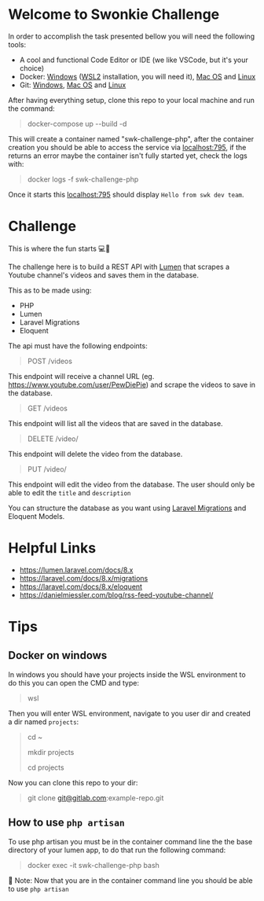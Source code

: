 # Welcome to Swonkie Challenge

In order to accomplish the task presented bellow you will need the following tools:

 - A cool and functional Code Editor or IDE (we like VSCode, but it's your choice)
 - Docker: [Windows](https://desktop.docker.com/win/stable/Docker%20Desktop%20Installer.exe) ([WSL2](https://docs.microsoft.com/en-us/windows/wsl/install-win10) installation, you will need it), [Mac OS](https://desktop.docker.com/mac/stable/Docker.dmg) and [Linux](https://docs.docker.com/engine/install/ubuntu/)
 - Git: [Windows](https://git-scm.com/download/win), [Mac OS](https://git-scm.com/download/mac) and [Linux](https://git-scm.com/download/linux)

After having everything setup, clone this repo to your local machine and run the command:

> docker-compose up --build -d

This will create a container named "swk-challenge-php", after the container creation you should be able to access the service via [localhost:795](http://localhost:795), if the returns an error maybe the container isn't fully started yet, check the logs with:

> docker logs -f swk-challenge-php

Once it starts this [localhost:795](http://localhost:795) should display `Hello from swk dev team`.

# Challenge
This is where the fun starts 💻🥳

The challenge here is to build a REST API with [Lumen](https://lumen.laravel.com/docs/8.x) that scrapes a Youtube channel's videos and saves them in the database.

This as to be made using:
 - PHP
 - Lumen
 - Laravel Migrations
 - Eloquent

The api must have the following endpoints:

> POST /videos

This endpoint will receive a channel URL (eg. https://www.youtube.com/user/PewDiePie) and scrape the videos to save in the database.

> GET /videos

This endpoint will list all the videos that are saved in the database.

> DELETE /video/<id-video>

This endpoint will delete the video from the database.

> PUT /video/<id-video>

This endpoint will edit the video from the database. The user should only be able to edit the `title` and `description`

You can structure the database as you want using [Laravel Migrations](https://laravel.com/docs/8.x/migrations) and Eloquent Models.

# Helpful Links
 - https://lumen.laravel.com/docs/8.x
 - https://laravel.com/docs/8.x/migrations
 - https://laravel.com/docs/8.x/eloquent
 - https://danielmiessler.com/blog/rss-feed-youtube-channel/

# Tips

## Docker on windows
In windows you should have your projects inside the WSL environment to do this you can open the CMD and type:

> wsl

Then you will enter WSL environment, navigate to you user dir and created a dir named `projects`:

> cd ~
>
> mkdir projects
>
> cd projects

Now you can clone this repo to your dir:

> git clone git@gitlab.com:example-repo.git

## How to use `php artisan`
To use php artisan you must be in the container command line the the base directory of your lumen app,  to do that run the following command:

> docker exec -it swk-challenge-php bash

📝 Note: Now that you are in the container command line you should be able to use `php artisan`